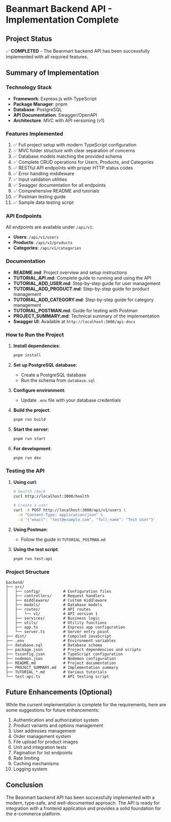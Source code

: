 # Beanmart Backend API - Implementation Complete

## Project Status
✅ **COMPLETED** - The Beanmart backend API has been successfully implemented with all required features.

## Summary of Implementation

### Technology Stack
- **Framework**: Express.js with TypeScript
- **Package Manager**: pnpm
- **Database**: PostgreSQL
- **API Documentation**: Swagger/OpenAPI
- **Architecture**: MVC with API versioning (v1)

### Features Implemented
1. ✅ Full project setup with modern TypeScript configuration
2. ✅ MVC folder structure with clear separation of concerns
3. ✅ Database models matching the provided schema
4. ✅ Complete CRUD operations for Users, Products, and Categories
5. ✅ RESTful API endpoints with proper HTTP status codes
6. ✅ Error handling middleware
7. ✅ Input validation utilities
8. ✅ Swagger documentation for all endpoints
9. ✅ Comprehensive README and tutorials
10. ✅ Postman testing guide
11. ✅ Sample data testing script

### API Endpoints
All endpoints are available under `/api/v1`:
- **Users**: `/api/v1/users`
- **Products**: `/api/v1/products`
- **Categories**: `/api/v1/categories`

### Documentation
- **README.md**: Project overview and setup instructions
- **TUTORIAL_API.md**: Complete guide to running and using the API
- **TUTORIAL_ADD_USER.md**: Step-by-step guide for user management
- **TUTORIAL_ADD_PRODUCT.md**: Step-by-step guide for product management
- **TUTORIAL_ADD_CATEGORY.md**: Step-by-step guide for category management
- **TUTORIAL_POSTMAN.md**: Guide for testing with Postman
- **PROJECT_SUMMARY.md**: Technical summary of the implementation
- **Swagger UI**: Available at `http://localhost:3000/api-docs`

### How to Run the Project

1. **Install dependencies**:
   ```bash
   pnpm install
   ```

2. **Set up PostgreSQL database**:
   - Create a PostgreSQL database
   - Run the schema from `database.sql`

3. **Configure environment**:
   - Update `.env` file with your database credentials

4. **Build the project**:
   ```bash
   pnpm run build
   ```

5. **Start the server**:
   ```bash
   pnpm run start
   ```

6. **For development**:
   ```bash
   pnpm run dev
   ```

### Testing the API

1. **Using curl**:
   ```bash
   # Health check
   curl http://localhost:3000/health
   
   # Create a user
   curl -X POST http://localhost:3000/api/v1/users \
     -H "Content-Type: application/json" \
     -d '{"email": "test@example.com", "full_name": "Test User"}'
   ```

2. **Using Postman**:
   - Follow the guide in `TUTORIAL_POSTMAN.md`

3. **Using the test script**:
   ```bash
   pnpm run test:api
   ```

### Project Structure
```
backend/
├── src/
│   ├── config/          # Configuration files
│   ├── controllers/     # Request handlers
│   ├── middleware/      # Custom middleware
│   ├── models/          # Database models
│   ├── routes/          # API routes
│   │   └── v1/          # API version 1
│   ├── services/        # Business logic
│   ├── utils/           # Utility functions
│   ├── app.ts           # Express app configuration
│   └── server.ts        # Server entry point
├── dist/                # Compiled JavaScript
├── .env                 # Environment variables
├── database.sql         # Database schema
├── package.json         # Project dependencies and scripts
├── tsconfig.json        # TypeScript configuration
├── nodemon.json         # Nodemon configuration
├── README.md            # Project documentation
├── PROJECT_SUMMARY.md   # Implementation summary
├── TUTORIAL_*.md        # Various tutorials
└── test-api.ts          # API testing script
```

## Future Enhancements (Optional)
While the current implementation is complete for the requirements, here are some suggestions for future enhancements:
1. Authentication and authorization system
2. Product variants and options management
3. User addresses management
4. Order management system
5. File upload for product images
6. Unit and integration tests
7. Pagination for list endpoints
8. Rate limiting
9. Caching mechanisms
10. Logging system

## Conclusion
The Beanmart backend API has been successfully implemented with a modern, type-safe, and well-documented approach. The API is ready for integration with a frontend application and provides a solid foundation for the e-commerce platform.